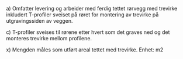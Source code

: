a) Omfatter levering og arbeider med ferdig tettet rørvegg med trevirke inkludert T-profiler sveiset på røret for montering av trevirke på utgravingssiden av veggen.

c) T-profiler sveises til rørene etter hvert som det graves ned og det monteres trevirke mellom profilene.

x) Mengden måles som utført areal tettet med trevirke. Enhet: m2

